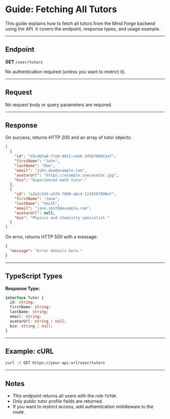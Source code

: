 # Guide: Fetching All Tutors

This guide explains how to fetch all tutors from the Mind Forge backend using the API. It covers the endpoint, response types, and usage example.

---

## Endpoint

**GET** `/user/tutors`

No authentication required (unless you want to restrict it).

---

## Request

No request body or query parameters are required.

---

## Response

On success, returns HTTP 200 and an array of tutor objects:

```json
[
  {
    "id": "d3c4b5a6-f7e8-9012-cdab-3456789012ef",
    "firstName": "John",
    "lastName": "Doe",
    "email": "john.doe@example.com",
    "avatarUrl": "https://example.com/avatar.jpg",
    "bio": "Experienced math tutor."
  },
  {
    "id": "a1b2c3d4-e5f6-7890-abcd-1234567890ef",
    "firstName": "Jane",
    "lastName": "Smith",
    "email": "jane.smith@example.com",
    "avatarUrl": null,
    "bio": "Physics and chemistry specialist."
  }
]
```

On error, returns HTTP 500 with a message:
```json
{
  "message": "Error details here."
}
```

---

## TypeScript Types

**Response Type:**
```typescript
interface Tutor {
  id: string;
  firstName: string;
  lastName: string;
  email: string;
  avatarUrl: string | null;
  bio: string | null;
}
```

---

## Example: cURL

```bash
curl -X GET https://your-api-url/user/tutors
```

---

## Notes
- This endpoint returns all users with the role `TUTOR`.
- Only public tutor profile fields are returned.
- If you want to restrict access, add authentication middleware to the route. 